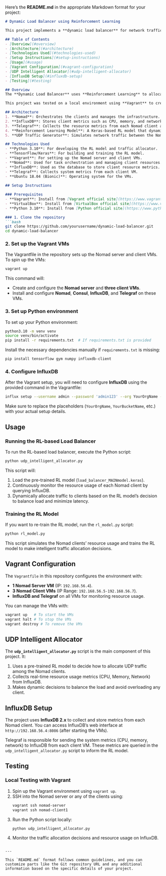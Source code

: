 Here’s the **README.md** in the appropriate Markdown format for your project:

```md
# Dynamic Load Balancer using Reinforcement Learning

This project implements a **dynamic load balancer** for network traffic using **Reinforcement Learning (RL)**. It simulates a set of Nomad clients and allocates UDP traffic among them based on their resource usage (CPU, memory, and network traffic) to minimize latency. The project utilizes **Nomad** for task orchestration, **InfluxDB** for storing system metrics, and **Telegraf** for collecting those metrics. The RL model learns to distribute traffic intelligently to balance client load and minimize latency.

## Table of Contents
- [Overview](#overview)
- [Architecture](#architecture)
- [Technologies Used](#technologies-used)
- [Setup Instructions](#setup-instructions)
- [Usage](#usage)
- [Vagrant Configuration](#vagrant-configuration)
- [UDP Intelligent Allocator](#udp-intelligent-allocator)
- [InfluxDB Setup](#influxdb-setup)
- [Testing](#testing)

## Overview
The **Dynamic Load Balancer** uses **Reinforcement Learning** to allocate traffic to Nomad clients by continuously monitoring their CPU, memory, and network usage. The RL model dynamically learns the optimal allocation strategy that minimizes client latency while preventing overloading any single client.

This project was tested on a local environment using **Vagrant** to create the Nomad server and client VMs, **InfluxDB** to store the resource metrics, and **Telegraf** to collect metrics from each VM.

## Architecture
1. **Nomad**: Orchestrates the clients and manages the infrastructure.
2. **InfluxDB**: Stores client metrics such as CPU, memory, and network usage.
3. **Telegraf**: Collects the resource metrics from each Nomad client and sends them to InfluxDB.
4. **Reinforcement Learning Model**: A Keras-based RL model that dynamically adjusts the load balancing strategy.
5. **UDP Traffic Generator**: Simulates network traffic between the Nomad clients.

## Technologies Used
- **Python 3.10**: For developing the RL model and traffic allocator.
- **TensorFlow/Keras**: For building and training the RL model.
- **Vagrant**: For setting up the Nomad server and client VMs.
- **Nomad**: Used for task orchestration and managing client resources.
- **InfluxDB**: Used as the database to store client resource metrics.
- **Telegraf**: Collects system metrics from each client VM.
- **Ubuntu 18.04 (Bionic)**: Operating system for the VMs.
  
## Setup Instructions

### Prerequisites
- **Vagrant**: Install from [Vagrant official site](https://www.vagrantup.com/downloads).
- **VirtualBox**: Install from [VirtualBox official site](https://www.virtualbox.org/).
- **Python 3.10**: Install from [Python official site](https://www.python.org/downloads/).

### 1. Clone the repository
```bash
git clone https://github.com/yourusername/dynamic-load-balancer.git
cd dynamic-load-balancer
```

### 2. Set up the Vagrant VMs
The Vagrantfile in the repository sets up the Nomad server and client VMs. To spin up the VMs:
```bash
vagrant up
```
This command will:
- Create and configure the **Nomad server** and **three client VMs**.
- Install and configure **Nomad**, **Consul**, **InfluxDB**, and **Telegraf** on these VMs.

### 3. Set up Python environment
To set up your Python environment:
```bash
python3.10 -m venv venv
source venv/bin/activate
pip install -r requirements.txt  # If requirements.txt is provided
```
Install the necessary dependencies manually if `requirements.txt` is missing:
```bash
pip install tensorflow gym numpy influxdb-client
```

### 4. Configure InfluxDB
After the Vagrant setup, you will need to configure **InfluxDB** using the provided command in the Vagrantfile:
```bash
influx setup --username admin --password 'admin123' --org YourOrgName --bucket YourBucketName --retention 0 --force --token "YourAPIToken"
```
Make sure to replace the placeholders (`YourOrgName`, `YourBucketName`, etc.) with your actual setup details.

## Usage

### Running the RL-based Load Balancer
To run the RL-based load balancer, execute the Python script:

```bash
python udp_intelligent_allocator.py
```

This script will:
1. Load the pre-trained RL model (`load_balancer_MAINmodel.keras`).
2. Continuously monitor the resource usage of each Nomad client by querying InfluxDB.
3. Dynamically allocate traffic to clients based on the RL model’s decision to balance load and minimize latency.

### Training the RL Model
If you want to re-train the RL model, run the `rl_model.py` script:

```bash
python rl_model.py
```

This script simulates the Nomad clients’ resource usage and trains the RL model to make intelligent traffic allocation decisions.

## Vagrant Configuration

The `Vagrantfile` in this repository configures the environment with:
- **1 Nomad Server VM** (IP: `192.168.56.4`).
- **3 Nomad Client VMs** (IP Range: `192.168.56.5-192.168.56.7`).
- **InfluxDB and Telegraf** on all VMs for monitoring resource usage.

You can manage the VMs with:
```bash
vagrant up   # To start the VMs
vagrant halt # To stop the VMs
vagrant destroy # To remove the VMs
```

## UDP Intelligent Allocator

The **`udp_intelligent_allocator.py`** script is the main component of this project. It:
1. Uses a pre-trained RL model to decide how to allocate UDP traffic among the Nomad clients.
2. Collects real-time resource usage metrics (CPU, Memory, Network) from InfluxDB.
3. Makes dynamic decisions to balance the load and avoid overloading any client.

## InfluxDB Setup

The project uses **InfluxDB 2.x** to collect and store metrics from each Nomad client. You can access InfluxDB’s web interface at `http://192.168.56.4:8086` (after starting the VMs).

Telegraf is responsible for sending the system metrics (CPU, memory, network) to InfluxDB from each client VM. These metrics are queried in the `udp_intelligent_allocator.py` script to inform the RL model.

## Testing

### Local Testing with Vagrant
1. Spin up the Vagrant environment using `vagrant up`.
2. SSH into the Nomad server or any of the clients using:
   ```bash
   vagrant ssh nomad-server
   vagrant ssh nomad-client1
   ```
3. Run the Python script locally:
   ```bash
   python udp_intelligent_allocator.py
   ```
4. Monitor the traffic allocation decisions and resource usage on InfluxDB.


```

---

This `README.md` format follows common guidelines, and you can customize parts like the Git repository URL and any additional information based on the specific details of your project.